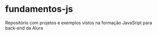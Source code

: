 # fundamentos-js
 Repositório com projetos e exemplos vistos na formação JavaSript para back-end da Alura
